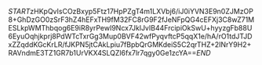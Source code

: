 $START$zHKpQvIsCOzBxyp5Ftz17HpPZgT4m1LXVbj6/iJ0iYVN3E9n0ZJMzOP8+GhDzGO0zSrF3hZ4hEFxTH9fM32FC8rG9F2fJeNFpQG4cEFXj3C8wZ71MESLkpWMThbqog6E9iR8yrPewI9Ncx7JklJvIB44FrcipiOkSwU+hyyzgFb88U6EyuOqhjkprj8PdWTcTxrGg3Mup0BVF42wfPyqvftcP5qqX1e/hA/rO1tdJTJDxZZqddKGcKrLR/fJKPN5jtCAkLpiu7fBpbQrGMKdeiS5C2qrTHZ+2INrY9H2+RAVndmE3TZ1GR7b1UrVKX4SLQZl6fx7lr7qgy0Ge1zcYA==$END$